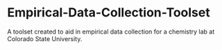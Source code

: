 # Empirical-Data-Collection-Toolset
A toolset created to aid in empirical data collection for a chemistry lab at Colorado State University. 
